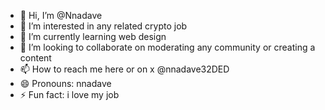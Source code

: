 - 👋 Hi, I’m @Nnadave
- 👀 I’m interested in any related crypto job
- 🌱 I’m currently learning web design 
- 💞️ I’m looking to collaborate on moderating any community or creating a content 
- 📫 How to reach me here or on x @nnadave32DED
- 😄 Pronouns: nnadave
- ⚡ Fun fact: i love my job

<!---
Nnadave/Nnadave is a ✨ special ✨ repository because its `README.md` (this file) appears on your GitHub profile.
You can click the Preview link to take a look at your changes.
--->
